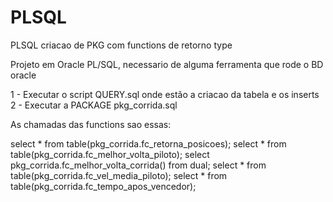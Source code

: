 # PLSQL
PLSQL criacao de PKG com functions de retorno type

Projeto em Oracle PL/SQL, necessario de alguma ferramenta que rode o BD oracle

1 - Executar o script QUERY.sql onde estão a criacao da tabela e os inserts
2 - Executar a PACKAGE pkg_corrida.sql

As chamadas das functions sao essas:

select * from table(pkg_corrida.fc_retorna_posicoes);
select * from table(pkg_corrida.fc_melhor_volta_piloto);
select pkg_corrida.fc_melhor_volta_corrida() from dual;
select * from table(pkg_corrida.fc_vel_media_piloto);
select * from table(pkg_corrida.fc_tempo_apos_vencedor);
